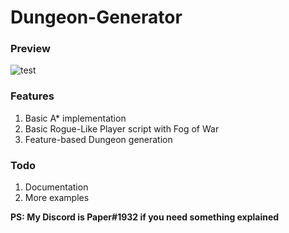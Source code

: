 # Dungeon-Generator
### Preview
![test](https://vgy.me/z3vlzL.png)

### Features
1. Basic A* implementation
2. Basic Rogue-Like Player script with Fog of War
3. Feature-based Dungeon generation

### Todo
1. Documentation
2. More examples

**PS: My Discord is Paper#1932 if you need something explained**
